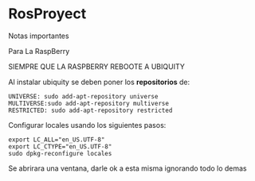 # RosProyect

Notas importantes

Para La RaspBerry

SIEMPRE QUE LA RASPBERRY REBOOTE A UBIQUITY

Al instalar ubiquity se deben poner los **repositorios** de:
```
UNIVERSE: sudo add-apt-repository universe
MULTIVERSE:sudo add-apt-repository multiverse
RESTRICTED: sudo add-apt-repository restricted
```
Configurar locales usando los siguientes pasos:
```
export LC_ALL="en_US.UTF-8"
export LC_CTYPE="en_US.UTF-8"
sudo dpkg-reconfigure locales
```
Se abrirara una ventana, darle ok a esta misma ignorando todo lo demas


